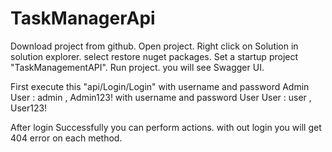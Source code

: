 # TaskManagerApi
Download project from github.
Open project.
Right click on Solution in solution explorer.
select restore nuget packages.
Set a startup project "TaskManagementAPI".
Run project.
you will see Swagger UI.

First execute this "api/Login/Login" 
with username and password Admin User : admin , Admin123!
with username and password User User : user , User123!

After login Successfully you can perform actions. with out login you will get 404 error on each method.
